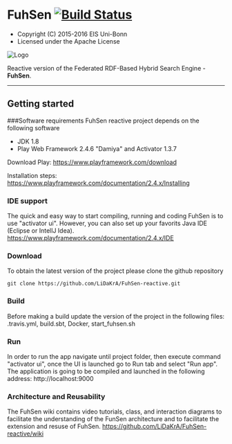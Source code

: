# FuhSen [![Build Status](https://travis-ci.org/LiDaKrA/FuhSen-reactive.svg?branch=master)](https://travis-ci.org/LiDaKrA/FuhSen-reactive)

* Copyright (C) 2015-2016 EIS Uni-Bonn
* Licensed under the Apache License

![Logo](https://cloud.githubusercontent.com/assets/4923203/15185984/39e36d62-1769-11e6-993f-cbe815ded833.png)

Reactive version of the Federated RDF-Based Hybrid Search Engine - **FuhSen**.

-----

## Getting started

###Software requirements
FuhSen reactive project depends on the following software

* JDK 1.8
* Play Web Framework 2.4.6 "Damiya" and Activator 1.3.7

Download Play: https://www.playframework.com/download

Installation steps: https://www.playframework.com/documentation/2.4.x/Installing

### IDE support 
The quick and easy way to start compiling, running and coding FuhSen is to use "activator ui".
However, you can also set up your favorits Java IDE (Eclipse or IntellJ Idea). https://www.playframework.com/documentation/2.4.x/IDE

### Download 
To obtain the latest version of the project please clone the github repository

	git clone https://github.com/LiDaKrA/FuhSen-reactive.git

### Build
Before making a build update the version of the project in the following files:
.travis.yml, build.sbt, Docker, start_fuhsen.sh

### Run 
In order to run the app navigate until project folder, then execute command "activator ui", once the UI is launched go to Run tab and select "Run app".
The application is going to be compiled and launched in the following address: http://localhost:9000

### Architecture and Reusability
The FuhSen wiki contains video tutorials, class, and interaction diagrams to facilitate the understanding of the FunSen architecture  and to facilitate the extension and resuse of FuhSen.
https://github.com/LiDaKrA/FuhSen-reactive/wiki
